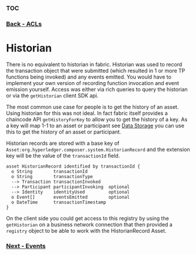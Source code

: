 ### [TOC](./TOC.md)
### [Back - ACLs](./acls.md)

# Historian

There is no equivalent to historian in fabric. Historian was used to record the transaction object that were submitted (which resulted in 1 or more TP functions being invoked) and any events emitted. You would have to implement your own version of recording function invocation and event emission yourself. Access was either via rich queries to query the historian or via the `getHistorian` client SDK api.

The most common use case for people is to get the history of an asset. Using historian for this was not ideal. In fact fabric itself provides a chaincode API `getHistoryForKey` to allow you to get the history of a key. As a key will map 1-1 to an asset or participant see [Data Storage](./datastorage.md) you can use this to get the history of an asset or participant.

Historian records are stored with a base key of `Asset:org.hyperledger.composer.system.HistorianRecord` and the extension key will be the value of the `transactionId` field.

```
asset HistorianRecord identified by transactionId {
  o String        transactionId
  o String        transactionType
  --> Transaction transactionInvoked
  --> Participant participantInvoking  optional
  --> Identity    identityUsed         optional
  o Event[]       eventsEmitted        optional
  o DateTime      transactionTimestamp
}
```

On the client side you could get access to this registry by using the `getHistorian` on a business network connection that then provided a `registry` object to be able to work with the HistorianRecord Asset.

### [Next - Events](./events.md)